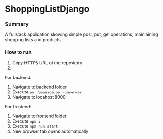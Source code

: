 # ShoppingListDjango

### Summary
A fullstack application showing simple post, put, get operations, maintaining shopping lists and products


### How to run

1. Copy HTTPS URL of the repository
2. <git clone URL>

For backend:

1. Navigate to backend folder
2. Execute ```py .\manage.py runserver```
3. Navigate to locahost:8000


For frontend:

1. Navigate to frontend folder
2. Execute ```npm i```
3. Execute ```npm run start```
4. New browser tab opens automatically
